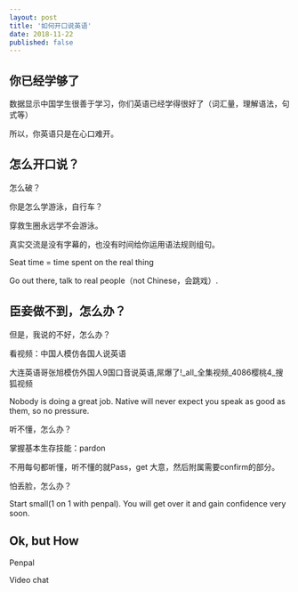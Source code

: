 ```yaml
---
layout: post
title: '如何开口说英语'
date: 2018-11-22
published: false
---
```


## 你已经学够了

数据显示中国学生很善于学习，你们英语已经学得很好了（词汇量，理解语法，句式等）

所以，你英语只是在心口难开。

## 怎么开口说？

怎么破？

你是怎么学游泳，自行车？

穿救生圈永远学不会游泳。

真实交流是没有字幕的，也没有时间给你运用语法规则组句。

Seat time = time spent on the real thing

Go out there, talk to real people（not Chinese，会跳戏）.
 
## 臣妾做不到，怎么办？

但是，我说的不好，怎么办？

看视频：中国人模仿各国人说英语

大连英语哥张旭模仿外国人9国口音说英语,屌爆了!_all_全集视频_4086樱桃4_搜狐视频

Nobody is doing a great job. Native will never expect you speak as good as them, so no pressure.

听不懂，怎么办？

掌握基本生存技能：pardon

不用每句都听懂，听不懂的就Pass，get 大意，然后附属需要confirm的部分。

怕丢脸，怎么办？

Start small(1 on 1 with penpal). You will get over it and gain confidence very soon.

## Ok, but How

Penpal 

Video chat


